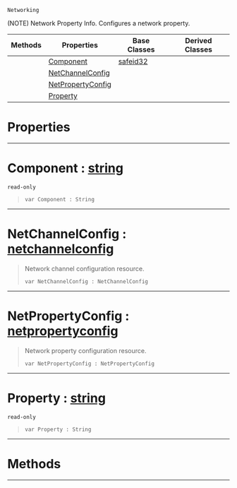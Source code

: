  `Networking`

(NOTE) Network Property Info. Configures a network property.

|Methods|Properties|Base Classes|Derived Classes|
|---|---|---|---|
| |[ Component](https://github.com/zeroengineteam/ZeroDocs/blob/master/code_reference/class_reference/netpropertyinfo.markdown#component-zero-engine-do)|[safeid32](https://github.com/zeroengineteam/ZeroDocs/blob/master/code_reference/class_reference/safeid32.markdown)| |
| |[ NetChannelConfig](https://github.com/zeroengineteam/ZeroDocs/blob/master/code_reference/class_reference/netpropertyinfo.markdown#netchannelconfig-zero-en)| | |
| |[ NetPropertyConfig](https://github.com/zeroengineteam/ZeroDocs/blob/master/code_reference/class_reference/netpropertyinfo.markdown#netpropertyconfig-zero-e)| | |
| |[ Property](https://github.com/zeroengineteam/ZeroDocs/blob/master/code_reference/class_reference/netpropertyinfo.markdown#property-zero-engine-doc)| | |


 #  Properties


---  
 #  Component : [string](https://github.com/zeroengineteam/ZeroDocs/blob/master/code_reference/nada_base_types/string.markdown)

 `read-only`

> 
> ``` lang=cpp, name=Nada
> var Component : String


---  
 #  NetChannelConfig : [netchannelconfig](https://github.com/zeroengineteam/ZeroDocs/blob/master/code_reference/class_reference/netchannelconfig.markdown)

> Network channel configuration resource.
> ``` lang=cpp, name=Nada
> var NetChannelConfig : NetChannelConfig


---  
 #  NetPropertyConfig : [netpropertyconfig](https://github.com/zeroengineteam/ZeroDocs/blob/master/code_reference/class_reference/netpropertyconfig.markdown)

> Network property configuration resource.
> ``` lang=cpp, name=Nada
> var NetPropertyConfig : NetPropertyConfig


---  
 #  Property : [string](https://github.com/zeroengineteam/ZeroDocs/blob/master/code_reference/nada_base_types/string.markdown)

 `read-only`

> 
> ``` lang=cpp, name=Nada
> var Property : String


---  
 #  Methods


---  
 

 